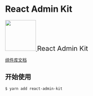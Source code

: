 # React Admin Kit

<p align="left">
  <a href="https://ant.design">
    <img width="100" src="https://jaykou25.github.io/react-admin-kit/logo.png">
  </a>
  <span style="font-size: 22px">React Admin Kit</span>
</p>

[组件库文档](https://jaykou25.github.io/react-admin-kit/)

## 开始使用

```bash
$ yarn add react-admin-kit
```
